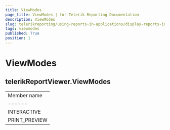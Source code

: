 ```yaml
---
title: ViewModes
page_title: ViewModes | for Telerik Reporting Documentation
description: ViewModes
slug: telerikreporting/using-reports-in-applications/display-reports-in-applications/web-application/html5-report-viewer/api-reference/telerikreportviewer-namespace/viewmodes
tags: viewmodes
published: True
position: 1
---
```


# ViewModes

## telerikReportViewer.ViewModes


|   |
| ------ |
| Member name |
| ------ |
|INTERACTIVE|
|PRINT_PREVIEW|

